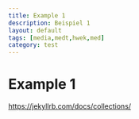 ```yaml
---
title: Example 1
description: Beispiel 1
layout: default
tags: [media,medt,hwek,med]
category: test
---
```



# Example 1

https://jekyllrb.com/docs/collections/
